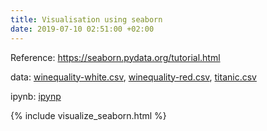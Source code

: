 ```yaml
---
title: Visualisation using seaborn
date: 2019-07-10 02:51:00 +02:00
---
```


Reference: https://seaborn.pydata.org/tutorial.html

data: [winequality-white.csv](/uploads/winequality-white.csv), [winequality-red.csv](/uploads/winequality-red.csv), [titanic.csv](/uploads/titanic-3e6feb.csv)

ipynb: [ipynp](https://github.com/gowthamsharma/myblog_finpy.org/blob/gh-pages/uploads_for_posts/visualize_seaborn.ipynb)


{% include visualize_seaborn.html %}